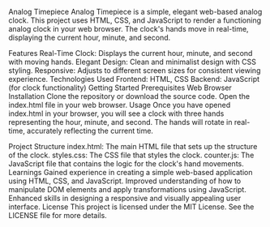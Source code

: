 Analog Timepiece
Analog Timepiece is a simple, elegant web-based analog clock. This project uses HTML, CSS, and JavaScript to render a functioning analog clock in your web browser. The clock's hands move in real-time, displaying the current hour, minute, and second.

Features
Real-Time Clock: Displays the current hour, minute, and second with moving hands.
Elegant Design: Clean and minimalist design with CSS styling.
Responsive: Adjusts to different screen sizes for consistent viewing experience.
Technologies Used
Frontend: HTML, CSS
Backend: JavaScript (for clock functionality)
Getting Started
Prerequisites
Web Browser
Installation
Clone the repository or download the source code.
Open the index.html file in your web browser.
Usage
Once you have opened index.html in your browser, you will see a clock with three hands representing the hour, minute, and second. The hands will rotate in real-time, accurately reflecting the current time.

Project Structure
index.html: The main HTML file that sets up the structure of the clock.
styles.css: The CSS file that styles the clock.
counter.js: The JavaScript file that contains the logic for the clock's hand movements.
Learnings
Gained experience in creating a simple web-based application using HTML, CSS, and JavaScript.
Improved understanding of how to manipulate DOM elements and apply transformations using JavaScript.
Enhanced skills in designing a responsive and visually appealing user interface.
License
This project is licensed under the MIT License. See the LICENSE file for more details.
